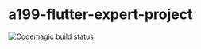 # a199-flutter-expert-project

[![Codemagic build status](https://api.codemagic.io/apps/6283cd06290c4503fe521411/6283d32f07752fe58ec9f0e6/release-workflow/status_badge.svg)](https://codemagic.io/apps/6283cd06290c4503fe521411/6283d32f07752fe58ec9f0e6/latest_build)


  
  
